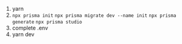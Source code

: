 1. yarn
2. `npx prisma init`
   `npx prisma migrate dev --name init`
   `npx prisma generate`
   `npx prisma studio`
3. complete .env
4. yarn dev
